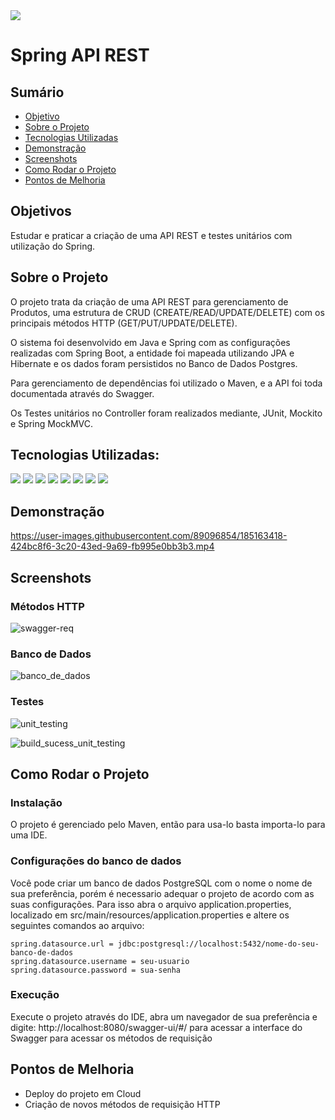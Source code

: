 <img src="https://img.shields.io/badge/STATUS-CONCLUÍDO-green"/>

<h1>Spring API REST</h1>

<h2>Sumário</h2>
<ul>
 <li><a href="#objetivo">Objetivo</a></li> 
 <li><a href="#sobre-o-projeto">Sobre o Projeto</a></li>
 <li><a href="#tecnologias-utilizadas">Tecnologias Utilizadas</a></li>
 <li><a href="#demonstracao">Demonstração</a></li> 
 <li><a href="#screenshots">Screenshots</a></li> 
 <li><a href="#como-rodar-o-projeto">Como Rodar o Projeto</a></li>
 <li><a href="#pontos-de-melhoria">Pontos de Melhoria</a></li> 
</ul>

<h2 id="objetivos">Objetivos</h2>

<p>Estudar e praticar a criação de uma API REST e testes unitários com utilização do Spring.</p>

<h2 id="sobre-o-projeto">Sobre o Projeto</h2>

<p>O projeto trata da criação de uma API REST para gerenciamento de Produtos, uma estrutura de CRUD (CREATE/READ/UPDATE/DELETE) com os principais métodos HTTP (GET/PUT/UPDATE/DELETE).</p>
</p>O sistema foi desenvolvido em Java e Spring com as configurações realizadas com Spring Boot, a entidade foi mapeada utilizando JPA e Hibernate e os dados foram persistidos no Banco de Dados Postgres.</p> 
<p>Para gerenciamento de dependências foi utilizado o Maven, e a API foi toda documentada através do Swagger.</p>
<p>Os Testes unitários no Controller foram realizados mediante, JUnit, Mockito e Spring MockMVC.</p>

<h2 id="tecnologias-utilizadas">Tecnologias Utilizadas:</h2>

<p>
   <img src="https://img.shields.io/badge/Java-ED8B00?style=for-the-badge&logo=java&logoColor=white"/>
   <img src="https://img.shields.io/badge/Spring-6DB33F?style=for-the-badge&logo=spring&logoColor=white"/>
   <img src="https://img.shields.io/badge/Spring_Boot-F2F4F9?style=for-the-badge&logo=spring-boot"/>
   <img src="https://img.shields.io/badge/Swagger-85EA2D?style=for-the-badge&logo=Swagger&logoColor=white"/>
   <img src="https://img.shields.io/badge/PostgreSQL-316192?style=for-the-badge&logo=postgresql&logoColor=white"/>
   <img src="https://img.shields.io/badge/Hibernate-59666C?style=for-the-badge&logo=Hibernate&logoColor=white"/>
   <img src="https://img.shields.io/badge/apache_maven-C71A36?style=for-the-badge&logo=apachemaven&logoColor=white"/>
   <img src="https://img.shields.io/badge/Junit5-25A162?style=for-the-badge&logo=junit5&logoColor=white"/>
</p>

<h2 id="demonstracao">Demonstração</h2>

https://user-images.githubusercontent.com/89096854/185163418-424bc8f6-3c20-43ed-9a69-fb995e0bb3b3.mp4

<h2 id="screenshots">Screenshots</h2>

<h3>Métodos HTTP</h3>

![swagger-req](https://user-images.githubusercontent.com/89096854/185151653-f081a13f-7128-49d9-9f4a-0bf90f3eb558.PNG)

<h3>Banco de Dados</h3>

![banco_de_dados](https://user-images.githubusercontent.com/89096854/185151637-8ebfd3b8-e2fc-4618-8e08-8009d8c293fe.PNG)

<h3>Testes</h3>

![unit_testing](https://user-images.githubusercontent.com/89096854/185151656-397f2ee9-0cc5-42a2-8fa1-286081c88bc6.PNG)

![build_sucess_unit_testing](https://user-images.githubusercontent.com/89096854/185151646-7297145e-5a92-4b1a-8b59-b62fb13bf22d.PNG)

<h2 id="como-rodar-o-projeto">Como Rodar o Projeto</h2>

<h3>Instalação</h3>

<p>O projeto é gerenciado pelo Maven, então para usa-lo basta importa-lo para uma IDE. </p>

<h3>Configurações do banco de dados</h3>

<p>Você pode criar um banco de dados PostgreSQL com o nome o nome de sua preferência, porém é necessario adequar o projeto de acordo com as suas configurações. Para isso abra o arquivo application.properties, localizado em src/main/resources/application.properties e altere os seguintes comandos ao arquivo:</p>

```
spring.datasource.url = jdbc:postgresql://localhost:5432/nome-do-seu-banco-de-dados
spring.datasource.username = seu-usuario
spring.datasource.password = sua-senha
```
 
<h3>Execução</h3>

<p>Execute o projeto através do IDE, abra um navegador de sua preferência e digite: http://localhost:8080/swagger-ui/#/ para acessar a interface do Swagger para acessar os métodos de requisição</p>


<h2 id="pontos-de-melhoria">Pontos de Melhoria</h2>
<ul>
 <li>Deploy do projeto em Cloud</li>
 <li>Criação de novos métodos de requisição HTTP</li>
